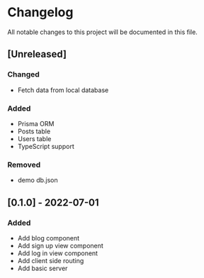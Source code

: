 # Changelog

All notable changes to this project will be documented in this file.

## [Unreleased]

### Changed
- Fetch data from local database

### Added
- Prisma ORM
- Posts table
- Users table
- TypeScript support

### Removed
- demo db.json

## [0.1.0] - 2022-07-01

### Added
- Add blog component
- Add sign up view component
- Add log in view component
- Add client side routing
- Add basic server
